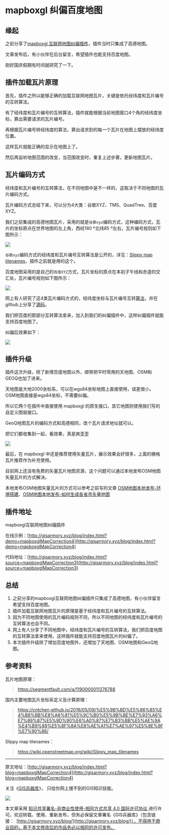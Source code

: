 # mapboxgl 纠偏百度地图



## 缘起

之前分享了[mapboxgl 互联网地图纠偏插件](http://gisarmory.xyz/blog/index.html?blog=mapboxglMapCorrection3)，插件当时只集成了高德地图。

文章发布后，有小伙伴在后台留言，希望插件也能支持百度地图。

刚好国庆假期有时间就研究了一下。



## 插件加载瓦片原理

首先，插件之所以能够正确的加载互联网地图瓦片，关键是依托经纬度和瓦片编号的互转算法。

有了经纬度和瓦片编号的互转算法，插件就能根据当前地图窗口4个角的经纬度坐标，算出需要请求的瓦片编号。

再根据瓦片编号转经纬度的算法，算出请求到的每一个瓦片在地图上摆放的经纬度位置。

这样瓦片就能正确的显示在地图上了。

然后再监听地图范围的改变，当范围改变时，重复上述步骤，更新地图瓦片。



## 瓦片编码方式

经纬度和瓦片编号的互转算法，在不同地图中是不一样的，这取决于不同地图的瓦片编码方式。

瓦片编码方式总结下来，可以分为4大类：谷歌XYZ、TMS、QuadTree、百度XYZ。

我们之前集成的高德地图瓦片，采用的就是`谷歌xyz`编码方式，这种编码方式，瓦片的坐标原点在世界地图的左上角，西经180 º北纬85 º左右，瓦片编号规则如下图所示：

![](http://blogimage.gisarmory.xyz/20211009174121.jpg)

`谷歌xyz`编码方式的经纬度和瓦片编号互转算法是公开的，详见：[Slippy map tilenames](https://wiki.openstreetmap.org/wiki/Slippy_map_tilenames)，插件之前就是用的这个。

百度地图采用的是自己的`百度XYZ`方式，瓦片坐标的原点在本初子午线和赤道的交汇处，瓦片编号规则如下图所示：

![](http://blogimage.gisarmory.xyz/20211009174118.jpg)



网上有人研究了这4类瓦片编码方式的，经纬度坐标与瓦片编号互转[算法](https://cntchen.github.io/2016/05/09/%E5%9B%BD%E5%86%85%E4%B8%BB%E8%A6%81%E5%9C%B0%E5%9B%BE%E7%93%A6%E7%89%87%E5%9D%90%E6%A0%87%E7%B3%BB%E5%AE%9A%E4%B9%89%E5%8F%8A%E8%AE%A1%E7%AE%97%E5%8E%9F%E7%90%86/)，并在github上分享了[源码](https://github.com/CntChen/tile-lnglat-transform)。

我们把百度的那部分互转算法拿来，加入到我们的纠偏插件中，这样纠偏插件就能支持百度地图了。

纠偏后效果如下：

![](http://blogimage.gisarmory.xyz/20211009174115.png?imageView2/0/interlace/1/q/75|watermark/2/text/R0lT5YW15Zmo5bqT/font/5b6u6L2v6ZuF6buR/fontsize/1000/fill/IzgzODM4Mw==/dissolve/80/gravity/SouthEast/dx/10/dy/10|imageslim)



## 插件升级

插件这次升级，除了新增百度地图以外，顺带把平时常用的天地图、OSM和GEOQ也加了进来。

天地图是大地2000坐标系，可以在wgs84坐标地图上直接使用，误差很小。OSM地图直接是wgs84坐标，不需要纠偏。

所以它两个在插件中直接使用 mapboxgl 的原生接口，其它地图则使用我们写的自定义图层接口。

GeoQ地图瓦片的编码方式和高德相同，改个瓦片请求地址就可以。

把它们都收集到一起，看效果，真是爽歪歪

![](http://blogimage.gisarmory.xyz/20211009174107.gif?imageView2/0/interlace/1/q/75|watermark/2/text/R0lT5YW15Zmo5bqT/font/5b6u6L2v6ZuF6buR/fontsize/1000/fill/IzgzODM4Mw==/dissolve/80/gravity/SouthEast/dx/10/dy/10|imageslim)



最后，在 mapboxgl 中还是推荐使用矢量瓦片，展示效果会好很多，上面的栅格瓦片推荐作为补充使用。

目前网上还没有免费的矢量瓦片地图资源，这个问题可以通过本地发布OSM地图矢量瓦片的方式解决。

本地发布OSM地图矢量瓦片的方式可以参考之前写的文章 [OSM地图本地发布-环境搭建](http://gisarmory.xyz/blog/index.html?blog=OSMVectorTiles)、[OSM地图本地发布-如何生成各省市矢量地图](http://gisarmory.xyz/blog/index.html?blog=OSMOpenmaptiles)



## 插件地址

mapboxgl互联网地图纠偏插件

在线示例：[http://gisarmory.xyz/blog/index.html?demo=mapboxglMapCorrection4](http://gisarmory.xyz/blog/index.html?demo=mapboxglMapCorrection4)

代码地址：[http://gisarmory.xyz/blog/index.html?source=mapboxglMapCorrection3](http://gisarmory.xyz/blog/index.html?source=mapboxglMapCorrection3)



## 总结

1. 之前分享的mapboxgl互联网地图纠偏插件只集成了高德地图，有小伙伴留言希望支持百度地图。
2. 插件加载互联网地图瓦片的原理是基于经纬度和瓦片编号的互转算法。
3. 因为不同地图使用的瓦片编码规则不同，所以不同地图的经纬度和瓦片编号的互转算法也会不同。
4. 网上有人分享了不同地图中，经纬度和瓦片编号的互转算法，我们把百度地图的互转算法拿来使用，这样插件就能支持百度地图瓦片的纠偏了。
5. 本次插件升级除了增加百度地图外，还增加了天地图、OSM地图和GeoQ地图。



## 参考资料

瓦片地图原理：

> https://segmentfault.com/a/1190000011276788

国内主要地图瓦片坐标系定义及计算原理：

> https://cntchen.github.io/2016/05/09/%E5%9B%BD%E5%86%85%E4%B8%BB%E8%A6%81%E5%9C%B0%E5%9B%BE%E7%93%A6%E7%89%87%E5%9D%90%E6%A0%87%E7%B3%BB%E5%AE%9A%E4%B9%89%E5%8F%8A%E8%AE%A1%E7%AE%97%E5%8E%9F%E7%90%86/

Slippy map tilenames：

> https://wiki.openstreetmap.org/wiki/Slippy_map_tilenames



* * *

原文地址：[http://gisarmory.xyz/blog/index.html?blog=mapboxglMapCorrection4](http://gisarmory.xyz/blog/index.html?blog=mapboxglMapCorrection4)

关注《[GIS兵器库](http://gisarmory.xyz/blog/index.html?blog=wechat)》， 只给你网上搜不到的GIS知识技能。

![](http://blogimage.gisarmory.xyz/20200923063756.png)

本文章采用 [知识共享署名-非商业性使用-相同方式共享 4.0 国际许可协议 ](https://creativecommons.org/licenses/by-nc-sa/4.0/deed.zh)进行许可。欢迎转载、使用、重新发布，但务必保留文章署名《GIS兵器库》（包含链接：  [http://gisarmory.xyz/blog/](http://gisarmory.xyz/blog/)），不得用于商业目的，基于本文修改后的作品务必以相同的许可发布。





